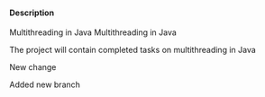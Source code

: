 
#### Description

Multithreading in Java
Multithreading in Java

The project will contain completed tasks on multithreading in Java
                                           
New change

Added new branch